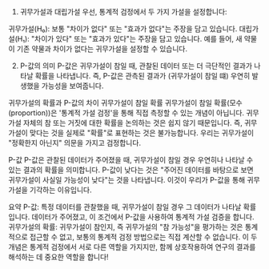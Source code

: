 1. 귀무가설과 대립가설
우선, 통계적 검정에서 두 가지 가설을 설정합니다:

귀무가설(H₀): 보통 "차이가 없다" 또는 "효과가 없다"는 주장을 담고 있습니다.
대립가설(H₁): "차이가 있다" 또는 "효과가 있다"는 주장을 담고 있습니다.
예를 들어, 새 약물이 기존 약물과 차이가 없다는 귀무가설을 설정할 수 있습니다.

2. P-값의 의미
P-값은 귀무가설이 참일 때, 관찰된 데이터 또는 더 극단적인 결과가 나타날 확률을 나타냅니다.
즉, P-값은 관측된 결과가 (귀무가설이 참일 떄) 우연히 발생했을 가능성을 보여줍니다.

귀무가설의 확률과 P-값의 차이
귀무가설이 참일 확률
귀무가설이 참일 확률(모수(proportion))은 '통계적 가설 검정'을 통해 직접 측정할 수 있는 개념이 아닙니다. 
귀무가설 자체의 참 또는 거짓에 대한 확률을 논의하는 것은 쉽지 않기 때문입니다.
즉, 귀무가설이 맞다는 것을 실제로 "확률"로 표현하는 것은 불가능합니다. 우리는 귀무가설이 "정확한지 아닌지" 의문을 가지고 검정합니다.

P-값
P-값은 관찰된 데이터가 주어졌을 때, 귀무가설이 참일 경우 우연히나 나타날 수 있는 결과의 확률을 의미합니다.
P-값이 낮다는 것은 "주어진 데이터를 바탕으로 보면 귀무가설이 사실일 가능성이 낮다"는 것을 나타냅니다. 이것이 우리가 P-값을 통해 귀무가설을 기각하는 이유입니다.

요약
P-값: 특정 데이터를 관찰했을 때, 귀무가설이 참일 경우 그 데이터가 나타날 확률입니다. 데이터가 주어졌고, 이 조건에서 P-값을 사용하여 통계적 가설 검증을 합니다.
귀무가설의 확률: 귀무가설이 참인지, 즉 귀무가설의 "참 가능성"을 평가하는 것은 통계적으로 접근할 수 없고, 보통의 통계적 검정 방법으로는 직접 계산할 수 없습니다.
이 두 개념은 통계적 검정에서 서로 다른 역할을 가지지만, 함께 상호작용하여 연구의 결과를 해석하는 데 중요한 역할을 합니다!


